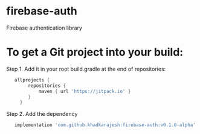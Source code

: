 # firebase-auth
Firebase authentication library

# To get a Git project into your build:

Step 1. Add it in your root build.gradle at the end of repositories:
```gradle
   allprojects {
		repositories {
			maven { url 'https://jitpack.io' }
		}
	 }
```
Step 2. Add the dependency
```gradle
   implementation 'com.github.khadkarajesh:firebase-auth:v0.1.0-alpha'
```

